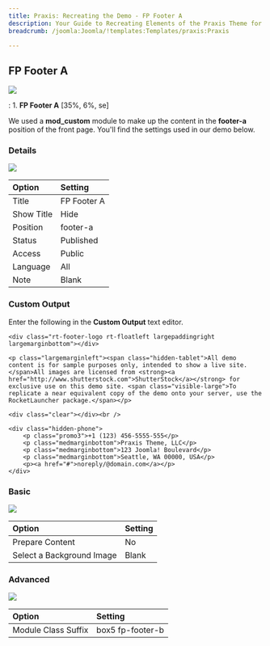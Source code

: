 ```yaml
---
title: Praxis: Recreating the Demo - FP Footer A
description: Your Guide to Recreating Elements of the Praxis Theme for Joomla
breadcrumb: /joomla:Joomla/!templates:Templates/praxis:Praxis

---
```


FP Footer A
-----
![][demo]

:   1. **FP Footer A** [35%, 6%, se]

We used a **mod_custom** module to make up the content in the **footer-a** position of the front page. You'll find the settings used in our demo below.

### Details
![][demo2]

| Option            | Setting            |  
| :---------------- | :----------------- |  
| Title             | FP Footer A        |  
| Show Title        | Hide               |  
| Position          | footer-a           |  
| Status            | Published          |  
| Access            | Public             |   
| Language          | All                |  
| Note              | Blank              |  

### Custom Output
Enter the following in the **Custom Output** text editor.

~~~
<div class="rt-footer-logo rt-floatleft largepaddingright largemarginbottom"></div>

<p class="largemarginleft"><span class="hidden-tablet">All demo content is for sample purposes only, intended to show a live site. </span>All images are licensed from <strong><a href="http://www.shutterstock.com">ShutterStock</a></strong> for exclusive use on this demo site. <span class="visible-large">To replicate a near equivalent copy of the demo onto your server, use the RocketLauncher package.</span></p>

<div class="clear"></div><br />

<div class="hidden-phone">
	<p class="promo3">+1 (123) 456-5555-555</p>
	<p class="medmarginbottom">Praxis Theme, LLC</p>
	<p class="medmarginbottom">123 Joomla! Boulevard</p>
	<p class="medmarginbottom">Seattle, WA 00000, USA</p>
	<p><a href="#">noreply/@domain.com</a></p>	
</div>
~~~

### Basic
![][demo3]

| Option                    | Setting |  
| :------------------------ | :------ |  
| Prepare Content           | No      |  
| Select a Background Image | Blank   |  

### Advanced
![][demo4]

| Option              | Setting          |  
| :------------------ | :--------------- |  
| Module Class Suffix | box5 fp-footer-b |  

[demo]: assets/demo_9.jpeg
[demo2]: assets/footer_1.jpeg
[demo3]: assets/footer_2.jpeg
[demo4]: assets/footer_3.jpeg